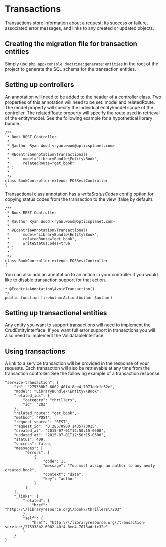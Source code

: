 Transactions
==========

Transactions store information about a request: its success or failure, associated error messages,
and links to any created or updated objects.

Creating the migration file for transaction entities
------------------------
Simply use ```php app/console doctrine:generate:entities``` in the root of the project to generate the SQL schema for
 the transaction entities.

Setting up controllers
------------------------
An annotation will need to be added to the header of a controller class. Two properties of this annotation
will need to be set: model and relatedRoute. The model property will specify the individual entity/model scope of
the controller. The relatedRoute property will specify the route used in retrieval of the entity/model. See the
following example for a hypothetical library bundle.

```
/**
 * Book REST Controller
 *
 * @author Ryan Wood <ryan.wood@opticsplanet.com>
 *
 * @EcentriaAnnotation\Transactional(
 *      model="LibraryBundle\Entity\Book",
 *      relatedRoute="get_book"
 * )
 *
 */
class BookController extends FOSRestController
{
```

Transactional class annotation has a *writeStatusCodes* config option for copying status codes from the transaction to the view (false by default).

```
/**
 * Book REST Controller
 *
 * @author Ryan Wood <ryan.wood@opticsplanet.com>
 *
 * @EcentriaAnnotation\Transactional(
 *      model="LibraryBundle\Entity\Book",
 *      relatedRoute="get_book",
 *      writeStatusCodes=true
 * )
 *
 */
class BookController extends FOSRestController
{
```

You can also add an annotation to an action in your controller if you would like to disable transaction support for
that action.

```
* @EcentriaAnnotation\AvoidTransaction()
*/
public function fireAuthorAction(Author $author)
```

Setting up transactional entities
------------------------
Any entity you want to support transactions will need to implement the CrudEntityInterface. If you want full error
support in transactions you will also need to implement the ValidatableInterface.

Using transactions
------------------------
A link to a service transaction will be provided in the response of your requests. Each transaction will also be
 retrievable at any time from the transaction controller. See the following example of a transaction response.

```
"service-transaction": {
    "id": "275338b2-6002-40f4-8ee4-7073adcfc32e",
    "model": "LibraryBundle\\Entity\\Book",
    "related_ids": {
        "category": "thrillers",
        "id": "203"
    },
    "related_route": "get_book",
    "method": "POST",
    "request_source": "REST",
    "request_id": "0.28570900 1435773015",
    "created_at": "2015-07-01T12:50:15-0500",
    "updated_at": "2015-07-01T12:50:15-0500",
    "status": 409,
    "success": false,
    "messages": [
         "errors": [
             {
                 "code": 1,
                 "message": "You must assign an author to any newly created book",
                 "context": "data",
                 "key": "author"
             }
         ]
    ],
    "_links": {
        "related": {
            "href": "http:\/\/libraryresource.org\/book\/thrillers\/203"
        },
        "self": {
            "href": "http:\/\/libraryresource.org\/transaction-service\/275338b2-6002-40f4-8ee4-7073adcfc32e"
        }
    }
}
```
